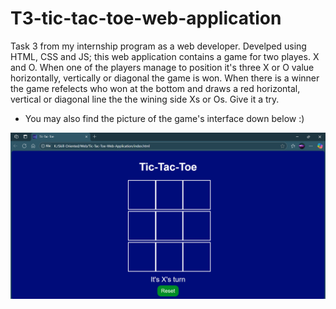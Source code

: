# T3-tic-tac-toe-web-application
Task 3 from my internship program as a web developer.
Develped using HTML, CSS and JS; this web application contains a game for two playes. X and O. When one of the players manage to position it's three X or O value horizontally, vertically or diagonal the game is won. When there is a winner the game refelects who won at the bottom and draws a red horizontal, vertical or diagonal line the the wining side Xs or Os. Give it a try.

- You may also find the picture of the game's interface down below :)

<img src="https://github.com/Kira-Legacy/Image_Repo/blob/main/Tic-Tac_Toe.png" alt = "Tic-Tac-Toe interface">
